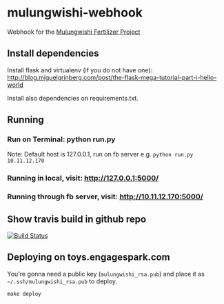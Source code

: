 mulungwishi-webhook
===================
Webhook for the [Mulungwishi Fertilizer Project](https://www.youtube.com/watch?v=qkBsuUHCFWo)

Install dependencies
--------------------
Install flask and virtualenv (if you do not have one):  http://blog.miguelgrinberg.com/post/the-flask-mega-tutorial-part-i-hello-world

Install also dependencies on requirements.txt.


Running
-------

### Run on Terminal: python run.py

Note: Default host is 127.0.0.1, run on fb server e.g. `python run.py 10.11.12.170`

### Running in local, visit: http://127.0.0.1:5000/
### Running through fb server, visit: http://10.11.12.170:5000/

Show travis build in github repo
--------------------------------

[![Build Status](https://travis-ci.org/admiral96/mulungwishi-webhook.svg?branch=master)](https://travis-ci.org/admiral96/mulungwishi-webhook)


Deploying on toys.engagespark.com
---------------------------------
You're gonna need a public key (`mulungwishi_rsa.pub`) and place it as `~/.ssh/mulungwishi_rsa.pub` to deploy.

```
make deploy
```

